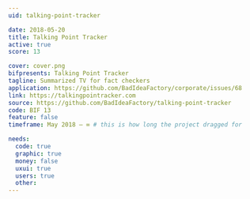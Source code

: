 ```yaml
---
uid: talking-point-tracker

date: 2018-05-20
title: Talking Point Tracker
active: true
score: 13

cover: cover.png
bifpresents: Talking Point Tracker
tagline: Summarized TV for fact checkers
application: https://github.com/BadIdeaFactory/corporate/issues/68
link: https://talkingpointracker.com
source: https://github.com/BadIdeaFactory/talking-point-tracker
code: BIF 13
feature: false
timeframe: May 2018 – ∞ # this is how long the project dragged for

needs:
  code: true
  graphic: true
  money: false
  uxui: true
  users: true
  other: 
---
```


